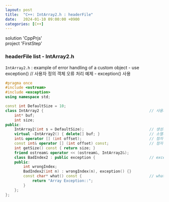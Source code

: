 ```yaml
---
layout: post
title:  "C++: IntArray2.h : headerFile"
date:   2024-01-10 09:00:00 +0900
categories: [C++]
---
```


solution 'CppPrjs'   
project 'FirstStep'   
   
### headerFile list - IntArray2.h   
`IntArray2.h` : example of error handling of a custom object - use exception() // 사용자 정의 객체 오류 처리 예제 - exception() 사용   
   
```cpp
#pragma once
#include <ostream>
#include <exception>
using namespace std;

const int DefaultSize = 10;
class IntArray2 {												// 사용자 정의 객체 오류 처리 예제 - exception() 사용
	int* buf;
	int size;
public:
	IntArray2(int s = DefaultSize);								// 생성자
	virtual ~IntArray2() { delete[] buf; }						// 소멸자 - 가상
	int& operator [] (int offset);								// 첨자 연산자 - 첨자가 범위내에 있는지 확인
	const int& operator [] (int offset) const;					// 첨자 연산자 - 첨자가 범위내에 있는지 확인
	int getSize() const { return size; }
	friend ostream& operator << (ostream&, IntArray2&);
	class BadIndex2 : public exception {						// exception 클래스의 파생클래스오 BadIndex2 class를 만듦
	public:
		int wrongIndex;
		BadIndex2(int n) : wrongIndex(n), exception() {}
		const char* what() const {								// what은 exception의 멤버함수임. 재정의함 
			return "Array Exception::";
		}
	};
};
```
